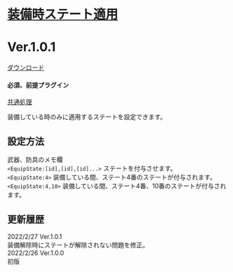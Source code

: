 # [装備時ステート適用](https://raw.githubusercontent.com/nuun888/MZ/master/NUUN_EquipsState.js)
# Ver.1.0.1
[ダウンロード](https://raw.githubusercontent.com/nuun888/MZ/master/NUUN_EquipsState.js)  
#### 必須、前提プラグイン
[共通処理](https://github.com/nuun888/MZ/blob/master/README/Base.md)

装備している時のみに適用するステートを設定できます。

## 設定方法
武器、防具のメモ欄  
`<EquipState:[id],[id],[id]...>` ステートを付与させます。  
`<EquipState:4>` 装備している間、ステート4番のステートが付与されます。  
`<EquipState:4,10>` 装備している間、ステート4番、10番のステートが付与されます。  

## 更新履歴
2022/2/27 Ver.1.0.1  
装備解除時にステートが解除されない問題を修正。  
2022/2/26 Ver.1.0.0  
初版  
